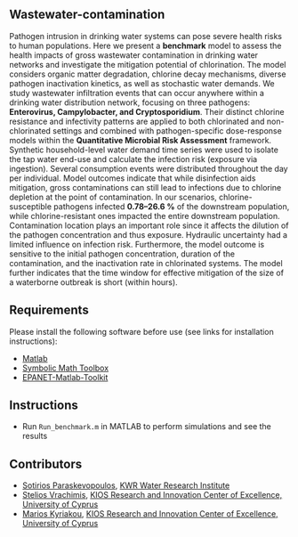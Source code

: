 ## Wastewater-contamination

Pathogen intrusion in drinking water systems can pose severe health risks to human populations. Here we present a **benchmark** model to assess the health impacts of gross wastewater contamination in drinking water networks and investigate the mitigation potential of chlorination. The model considers organic matter degradation, chlorine decay mechanisms, diverse pathogen inactivation kinetics, as well as stochastic water demands. 
We study wastewater infiltration events that can occur anywhere within a drinking water distribution network, focusing on three pathogens: **Enterovirus, Campylobacter, and Cryptosporidium**. Their distinct chlorine resistance and infectivity patterns are applied to both chlorinated and non-chlorinated settings and combined with pathogen-specific dose-response models within the **Quantitative Microbial Risk Assessment** framework. Synthetic household-level water demand time series were used to isolate the tap water end-use and calculate the infection risk (exposure via ingestion). Several consumption events were distributed throughout the day per individual. Model outcomes indicate that while disinfection aids mitigation, gross contaminations can still lead to infections due to chlorine depletion at the point of contamination. 
In our scenarios, chlorine-susceptible pathogens infected **0.78–26.6 %** of the downstream population, while chlorine-resistant ones impacted the entire downstream population. 
Contamination location plays an important role since it affects the dilution of the pathogen concentration and thus exposure. Hydraulic uncertainty had a limited influence on infection risk. Furthermore, the model outcome is sensitive to the initial pathogen concentration, duration of the contamination, and the inactivation rate in chlorinated systems. The model further indicates that the time window for effective mitigation of the size of a waterborne outbreak is short (within hours).

## Requirements
Please install the following software before use (see links for installation instructions):
* [Matlab](http://www.mathworks.com/)
* [Symbolic Math Toolbox](https://www.mathworks.com/products/symbolic.html)
* [EPANET-Matlab-Toolkit](https://github.com/OpenWaterAnalytics/EPANET-Matlab-Toolkit)

## Instructions
* Run `Run_benchmark.m` in MATLAB to perform simulations and see the results

## Contributors
* [Sotirios Paraskevopoulos](https://github.com/Sotireas), [KWR Water Research Institute](https://www.kwrwater.nl/en/)
* [Stelios Vrachimis](https://github.com/SteliosVr), [KIOS Research and Innovation Center of Excellence, University of Cyprus](http://www.kios.ucy.ac.cy/)
* [Marios Kyriakou](https://github.com/Mariosmsk), [KIOS Research and Innovation Center of Excellence, University of Cyprus](http://www.kios.ucy.ac.cy/)
